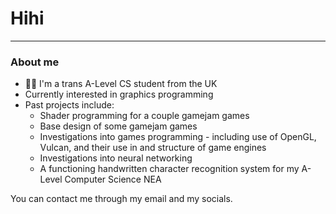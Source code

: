 # Hihi
---
### About me
- 🏳️‍⚧️ I'm a trans A-Level CS student from the UK
- Currently interested in graphics programming
- Past projects include:
    - Shader programming for a couple gamejam games
    - Base design of some gamejam games
    - Investigations into games programming - including use of OpenGL, Vulcan, and their use in and structure of game engines 
    - Investigations into neural networking
    - A functioning handwritten character recognition system for my A-Level Computer Science NEA

You can contact me through my email and my socials.
<!--
**makky2206/makky2206** is a ✨ _special_ ✨ repository because its `README.md` (this file) appears on your GitHub profile.

Here are some ideas to get you started:

- 🔭 I’m currently working on ...
- 🌱 I’m currently learning ...
- 👯 I’m looking to collaborate on ...
- 🤔 I’m looking for help with ...
- 💬 Ask me about ...
- 📫 How to reach me: ...
- 😄 Pronouns: ...
- ⚡ Fun fact: ...
-->
